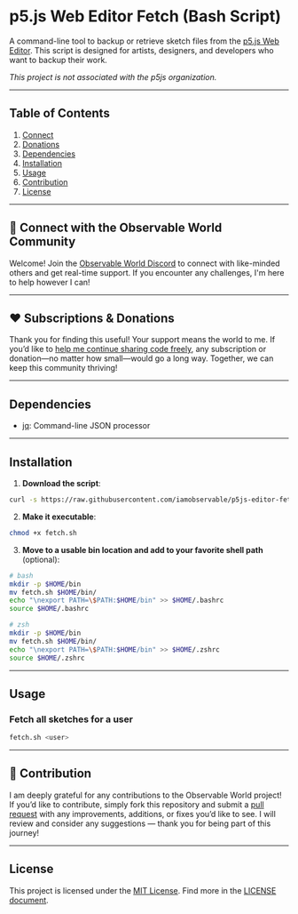# p5.js Web Editor Fetch (Bash Script)

A command-line tool to backup or retrieve sketch files from the [p5.js Web Editor](https://editor.p5js.org/). This script is designed for artists, designers, and developers who want to backup their work.

*This project is not associated with the p5js organization.*

---

## Table of Contents

1. [Connect](#-connect-with-the-observable-world-community)
2. [Donations](#service-examples)
3. [Dependencies](#dependencies)
4. [Installation](#installation)
5. [Usage](#usage)
6. [Contribution](#contribution)
7. [License](#license)

---

## 📢 Connect with the Observable World Community

Welcome! Join the [Observable World Discord](https://discord.gg/fX37FXvE) to connect with like-minded 
others and get real-time support. If you encounter any challenges, I'm here to help however I can!

---

## ❤️ Subscriptions & Donations

Thank you for finding this useful! Your support means the world to me. If you’d like to [help me 
continue sharing code freely](https://github.com/sponsors/iamobservable), any subscription or donation—no matter 
how small—would go a long way. Together, we can keep this community thriving!

---

## Dependencies

- [jq](https://jqlang.org/): Command-line JSON processor

---

## Installation

1. **Download the script**:

```bash
curl -s https://raw.githubusercontent.com/iamobservable/p5js-editor-fetch/main/fetch.sh > fetch.sh
```

2. **Make it executable**:

```bash
chmod +x fetch.sh
```

3. **Move to a usable bin location and add to your favorite shell path** (optional):

```bash
# bash
mkdir -p $HOME/bin
mv fetch.sh $HOME/bin/
echo "\nexport PATH=\$PATH:$HOME/bin" >> $HOME/.bashrc
source $HOME/.bashrc
```

```zsh
# zsh
mkdir -p $HOME/bin
mv fetch.sh $HOME/bin/
echo "\nexport PATH=\$PATH:$HOME/bin" >> $HOME/.zshrc
source $HOME/.zshrc
```

---

## Usage

### Fetch all sketches for a user

```bash
fetch.sh <user>
```

---

## 💪 Contribution

I am deeply grateful for any contributions to the Observable World project! If you’d like to contribute, 
simply fork this repository and submit a [pull request](https://github.com/iamobservable/p5js-editor-fetch/pulls) with any improvements, additions, or fixes you’d 
like to see. I will review and consider any suggestions — thank you for being part of this journey!

---

## License

This project is licensed under the [MIT License](https://en.wikipedia.org/wiki/MIT_License). Find more in the [LICENSE document](https://raw.githubusercontent.com/iamobservable/p5js-editor-fetch/refs/heads/main/LICENSE).

